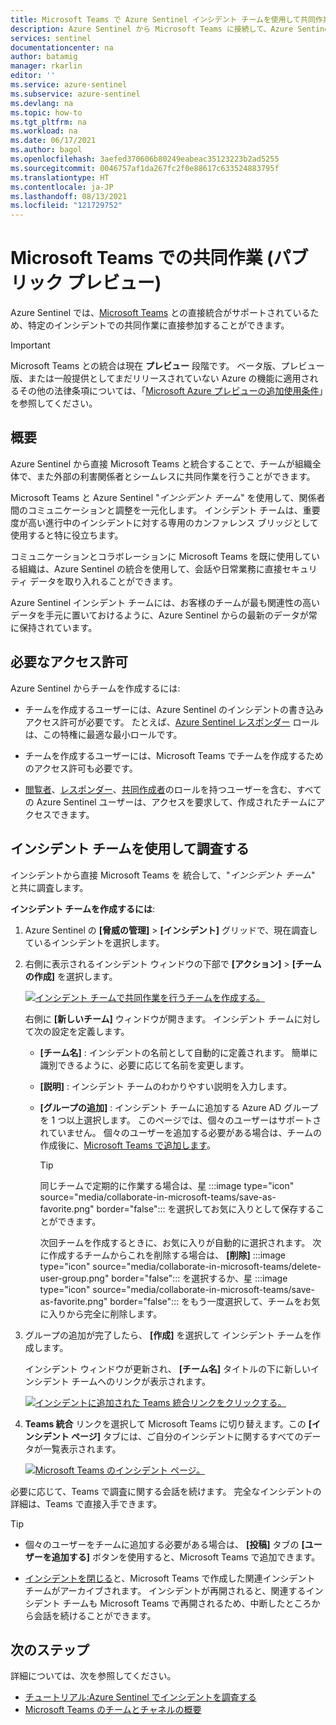 ```yaml
---
title: Microsoft Teams で Azure Sentinel インシデント チームを使用して共同作業を行う | Microsoft Docs
description: Azure Sentinel から Microsoft Teams に接続して、Azure Sentinel データを使用してチームの他のメンバーと共同作業する方法について説明します。
services: sentinel
documentationcenter: na
author: batamig
manager: rkarlin
editor: ''
ms.service: azure-sentinel
ms.subservice: azure-sentinel
ms.devlang: na
ms.topic: how-to
ms.tgt_pltfrm: na
ms.workload: na
ms.date: 06/17/2021
ms.author: bagol
ms.openlocfilehash: 3aefed370606b80249eabeac35123223b2ad5255
ms.sourcegitcommit: 0046757af1da267fc2f0e88617c633524883795f
ms.translationtype: HT
ms.contentlocale: ja-JP
ms.lasthandoff: 08/13/2021
ms.locfileid: "121729752"
---
```

# <a name="collaborate-in-microsoft-teams-public-preview"></a>Microsoft Teams での共同作業 (パブリック プレビュー)

Azure Sentinel では、[Microsoft Teams](/microsoftteams/) との直接統合がサポートされているため、特定のインシデントでの共同作業に直接参加することができます。


> [!IMPORTANT]
> Microsoft Teams との統合は現在 **プレビュー** 段階です。 ベータ版、プレビュー版、または一般提供としてまだリリースされていない Azure の機能に適用されるその他の法律条項については、「[Microsoft Azure プレビューの追加使用条件](https://azure.microsoft.com/support/legal/preview-supplemental-terms/)」を参照してください。

## <a name="overview"></a>概要

Azure Sentinel から直接 Microsoft Teams と統合することで、チームが組織全体で、また外部の利害関係者とシームレスに共同作業を行うことができます。

Microsoft Teams と Azure Sentinel "*インシデント チーム*" を使用して、関係者間のコミュニケーションと調整を一元化します。 インシデント チームは、重要度が高い進行中のインシデントに対する専用のカンファレンス ブリッジとして使用すると特に役立ちます。

コミュニケーションとコラボレーションに Microsoft Teams を既に使用している組織は、Azure Sentinel の統合を使用して、会話や日常業務に直接セキュリティ データを取り入れることができます。 

Azure Sentinel インシデント チームには、お客様のチームが最も関連性の高いデータを手元に置いておけるように、Azure Sentinel からの最新のデータが常に保持されています。

## <a name="required-permissions"></a>必要なアクセス許可

Azure Sentinel からチームを作成するには:

- チームを作成するユーザーには、Azure Sentinel のインシデントの書き込みアクセス許可が必要です。 たとえば、[Azure Sentinel レスポンダー](../role-based-access-control/built-in-roles.md#azure-sentinel-responder) ロールは、この特権に最適な最小ロールです。

- チームを作成するユーザーには、Microsoft Teams でチームを作成するためのアクセス許可も必要です。

- [閲覧者](../role-based-access-control/built-in-roles.md#azure-sentinel-reader)、[レスポンダー](../role-based-access-control/built-in-roles.md#azure-sentinel-responder)、[共同作成者](../role-based-access-control/built-in-roles.md#azure-sentinel-contributor)のロールを持つユーザーを含む、すべての Azure Sentinel ユーザーは、アクセスを要求して、作成されたチームにアクセスできます。

## <a name="use-an-incident-team-to-investigate"></a>インシデント チームを使用して調査する

インシデントから直接 Microsoft Teams を 統合して、"*インシデント チーム*" と共に調査します。

**インシデント チームを作成するには**:

1. Azure Sentinel の **[脅威の管理]**  >  **[インシデント]** グリッドで、現在調査しているインシデントを選択します。

1. 右側に表示されるインシデント ウィンドウの下部で **[アクション]**  >  **[チームの作成]** を選択します。

    [ ![インシデント チームで共同作業を行うチームを作成する。](media/collaborate-in-microsoft-teams/create-team.png) ](media/collaborate-in-microsoft-teams/create-team.png#lightbox)

    右側に **[新しいチーム]** ウィンドウが開きます。 インシデント チームに対して次の設定を定義します。

    - **[チーム名]** : インシデントの名前として自動的に定義されます。 簡単に識別できるように、必要に応じて名前を変更します。
    - **[説明]** : インシデント チームのわかりやすい説明を入力します。
    - **[グループの追加]** : インシデント チームに追加する Azure AD グループを 1 つ以上選択します。 このページでは、個々のユーザーはサポートされていません。 個々のユーザーを追加する必要がある場合は、チームの作成後に、[Microsoft Teams で追加します](#more-users)。

        > [!TIP]
        > 同じチームで定期的に作業する場合は、星 :::image type="icon" source="media/collaborate-in-microsoft-teams/save-as-favorite.png" border="false"::: を選択してお気に入りとして保存することができます。
        >
        > 次回チームを作成するときに、お気に入りが自動的に選択されます。 次に作成するチームからこれを削除する場合は、 **[削除]** :::image type="icon" source="media/collaborate-in-microsoft-teams/delete-user-group.png" border="false"::: を選択するか、星 :::image type="icon" source="media/collaborate-in-microsoft-teams/save-as-favorite.png" border="false"::: をもう一度選択して、チームをお気に入りから完全に削除します。
        >

1. グループの追加が完了したら、 **[作成]** を選択して インシデント チームを作成します。

    インシデント ウィンドウが更新され、 **[チーム名]** タイトルの下に新しいインシデント チームへのリンクが表示されます。

    [ ![インシデントに追加された Teams 統合リンクをクリックする。](media/collaborate-in-microsoft-teams/teams-link-added-to-incident.jpg) ](media/collaborate-in-microsoft-teams/teams-link-added-to-incident.jpg#lightbox)


1. **Teams 統合** リンクを選択して Microsoft Teams に切り替えます。この **[インシデント ページ]** タブには、ご自分のインシデントに関するすべてのデータが一覧表示されます。

    [ ![Microsoft Teams のインシデント ページ。](media/collaborate-in-microsoft-teams/incident-in-teams.jpg)](media/collaborate-in-microsoft-teams/incident-in-teams.jpg#lightbox)

必要に応じて、Teams で調査に関する会話を続けます。 完全なインシデントの詳細は、Teams で直接入手できます。

> [!TIP]
> - <a name="more-users"></a>個々のユーザーをチームに追加する必要がある場合は、 **[投稿]** タブの **[ユーザーを追加する]** ボタンを使用すると、Microsoft Teams で追加できます。
>
> - [インシデントを閉じる](investigate-cases.md#closing-an-incident)と、Microsoft Teams で作成した関連インシデント チームがアーカイブされます。 インシデントが再開されると、関連するインシデント チームも Microsoft Teams で再開されるため、中断したところから会話を続けることができます。
>

## <a name="next-steps"></a>次のステップ

詳細については、次を参照してください。

- [チュートリアル:Azure Sentinel でインシデントを調査する](investigate-cases.md)
- [Microsoft Teams のチームとチャネルの概要](/microsoftteams/teams-channels-overview/)
